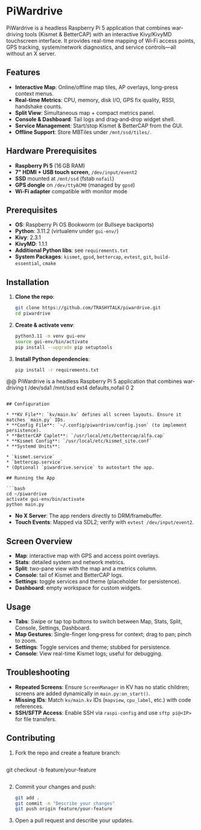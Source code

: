 # PiWardrive

PiWardrive is a headless Raspberry Pi 5 application that combines war-driving tools (Kismet & BetterCAP) with an interactive Kivy/KivyMD touchscreen interface. It provides real-time mapping of Wi‑Fi access points, GPS tracking, system/network diagnostics, and service controls—all without an X server.

## Features

* **Interactive Map**: Online/offline map tiles, AP overlays, long-press context menus.
* **Real‑time Metrics**: CPU, memory, disk I/O, GPS fix quality, RSSI, handshake counts.
* **Split View**: Simultaneous map + compact metrics panel.
* **Console & Dashboard**: Tail logs and drag‑and‑drop widget shell.
* **Service Management**: Start/stop Kismet & BetterCAP from the GUI.
* **Offline Support**: Store MBTiles under `/mnt/ssd/tiles/`.

## Hardware Prerequisites

* **Raspberry Pi 5** (16 GB RAM)
* **7" HDMI + USB touch screen**, `/dev/input/event2`
* **SSD** mounted at `/mnt/ssd` (fstab `nofail`)
* **GPS dongle** on `/dev/ttyACM0` (managed by `gpsd`)
* **Wi‑Fi adapter** compatible with monitor mode

## Prerequisites

* **OS**: Raspberry Pi OS Bookworm (or Bullseye backports)
* **Python**: 3.11.2 (virtualenv under `gui-env/`)
* **Kivy**: 2.3.1
* **KivyMD**: 1.1.1
* **Additional Python libs**: see `requirements.txt`
* **System Packages**: `kismet`, `gpsd`, `bettercap`, `evtest`, `git`, `build-essential`, `cmake`

## Installation

1. **Clone the repo**:

   ```bash
   git clone https://github.com/TRASHYTALK/piwardrive.git
   cd piwardrive
   ```

2. **Create & activate venv**:

   ```bash
   python3.11 -m venv gui-env
   source gui-env/bin/activate
   pip install --upgrade pip setuptools
   ```

3. **Install Python dependencies**:

   ```bash
   pip install -r requirements.txt
   ```

@@ PiWardrive is a headless Raspberry Pi 5 application that combines war-driving t
   /dev/sda1  /mnt/ssd  ext4  defaults,nofail  0  2
   ```

## Configuration

* **KV File**: `kv/main.kv` defines all screen layouts. Ensure it matches `main.py` IDs.
* **Config File**: `~/.config/piwardrive/config.json` (to implement persistence).
* **BetterCAP Caplet**: `/usr/local/etc/bettercap/alfa.cap`
* **Kismet Config**: `/usr/local/etc/kismet_site.conf`
* **Systemd Units**:

  * `kismet.service`
  * `bettercap.service`
  * (Optional) `piwardrive.service` to autostart the app.

## Running the App

```bash
cd ~/piwardrive
activate gui-env/bin/activate
python main.py
```

* **No X Server**: The app renders directly to DRM/framebuffer.
* **Touch Events**: Mapped via SDL2; verify with `evtest /dev/input/event2`.
## Screen Overview

* **Map**: interactive map with GPS and access point overlays.
* **Stats**: detailed system and network metrics.
* **Split**: two-pane view with the map and a metrics column.
* **Console**: tail of Kismet and BetterCAP logs.
* **Settings**: toggle services and theme (placeholder for persistence).
* **Dashboard**: empty workspace for custom widgets.


## Usage

* **Tabs**: Swipe or tap top buttons to switch between Map, Stats, Split, Console, Settings, Dashboard.
* **Map Gestures**: Single-finger long‑press for context; drag to pan; pinch to zoom.
* **Settings**: Toggle services and theme; stubbed for persistence.
* **Console**: View real-time Kismet logs; useful for debugging.

## Troubleshooting

* **Repeated Screens**: Ensure `ScreenManager` in KV has no static children; screens are added dynamically in `main.py:on_start()`.
* **Missing IDs**: Match `kv/main.kv` IDs (`mapview`, `cpu_label`, etc.) with code references.
* **SSH/SFTP Access**: Enable SSH via `raspi-config` and use `sftp pi@<IP>` for file transfers.

## Contributing

1. Fork the repo and create a feature branch:

   ```bash
git checkout -b feature/your-feature
   ```

````
2. Commit your changes and push:

   ```bash
   git add .
   git commit -m "Describe your changes"
   git push origin feature/your-feature
   ```

3. Open a pull request and describe your updates.
